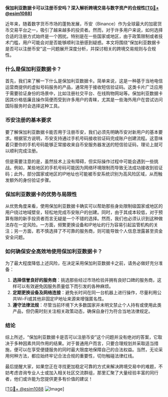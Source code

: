 **保加利亚数据卡可以注册币安吗？深入解析跨境交易与数字资产的合规性[[TG💪+ @esim1088](https://t.me/s/esim1088)]**

近年来，随着数字货币市场的蓬勃发展，币安（Binance）作为全球最大的加密货币交易平台之一，吸引了越来越多的投资者。然而，对于许多用户来说，如何选择合适的注册方式始终是一个困扰。特别是在一些国家或地区，由于政策限制或者技术门槛，用户可能会对是否能够顺利注册感到疑惑。本文将围绕“保加利亚数据卡是否可以注册币安”这一问题展开深度分析，并探讨相关的跨境交易规则与合规性。

### 什么是保加利亚数据卡？

首先，我们来了解一下什么是保加利亚数据卡。简单来说，这是一种基于当地电信运营商提供的虚拟号码服务的产品，通常用于接收短信验证码。这类卡片广泛应用于需要验证身份的场景中，比如注册社交平台、在线购物网站等。保加利亚数据卡因其价格低廉且操作简便而受到许多用户的青睐，尤其是一些海外用户在尝试访问国际服务时会选择这种工具。

### 币安注册的基本要求

要了解保加利亚数据卡能否用于注册币安，我们必须先明确币安对新用户的基本要求。根据官方说明，币安支持通过手机号码接收验证码完成账户创建流程。这意味着只要你的手机号码能够正常接收来自币安服务器发送的短信验证码，理论上就可以顺利完成注册。

但是需要注意的是，虽然技术上没有障碍，但实际操作过程中可能会遇到一些挑战。例如，某些地区的手机号码可能因为网络环境限制而导致无法成功接收到验证码；此外，部分国家或地区的IP地址也可能被币安系统识别为高风险区域，从而触发额外的身份验证步骤。

### 保加利亚数据卡的优势与局限性

从优势角度来看，使用保加利亚数据卡确实可以帮助那些身处限制级国家或地区的用户绕过地域壁垒，轻松地完成币安账户的创建。同时，由于其成本较低，对于预算有限的新手投资者而言无疑是一个不错的选择。然而，我们也必须认识到这种做法存在一定风险。一方面，频繁更换设备和IP地址的行为容易引起监管机构的关注；另一方面，若不慎选择了不可靠的服务商，则可能导致个人信息泄露甚至资金安全问题。

### 如何确保安全高效地使用保加利亚数据卡？

为了最大程度降低上述风险，在决定采用保加利亚数据卡之前，请务必做好充分准备：

1. **选择信誉良好的服务商**：挑选那些经过市场检验并拥有良好口碑的服务商，这样可以有效避免因服务质量低下而引发的各种麻烦。
2. **定期更换设备及网络连接**：避免长时间在同一台机器上进行操作，尽量利用公共Wi-Fi或其他非固定IP地址来源来增强匿名性。
3. **遵守法律法规**：尽管当前环境下大多数国家并未明文禁止个人持有或使用此类产品，但仍需时刻关注相关政策动态，确保自身行为符合当地法律规定。

### 结论

综上所述，“保加利亚数据卡是否可以注册币安”这个问题并没有绝对的答案，它取决于多种因素共同作用的结果。对于普通用户而言，只要合理规划并采取适当措施，便可以在享受便捷服务的同时最大限度地保障自己的合法权益。当然，无论采用何种方法，都应始终牢记合法合规的重要性，切勿触碰法律红线。

最后提醒大家，如果您正在寻找更加稳定可靠的方式来解决跨境交易中的难题，不妨考虑咨询专业人士或加入相关社区交流群组，那里汇聚了大量经验丰富的同行者，他们或许能为您提供更多有价值的建议！

[[TG💪+ @esim1088](https://t.me/s/esim1088) ![Image](https://i.postimg.cc/4NQfJmqS/Snipaste-2025-05-13-00-14-12.png)]